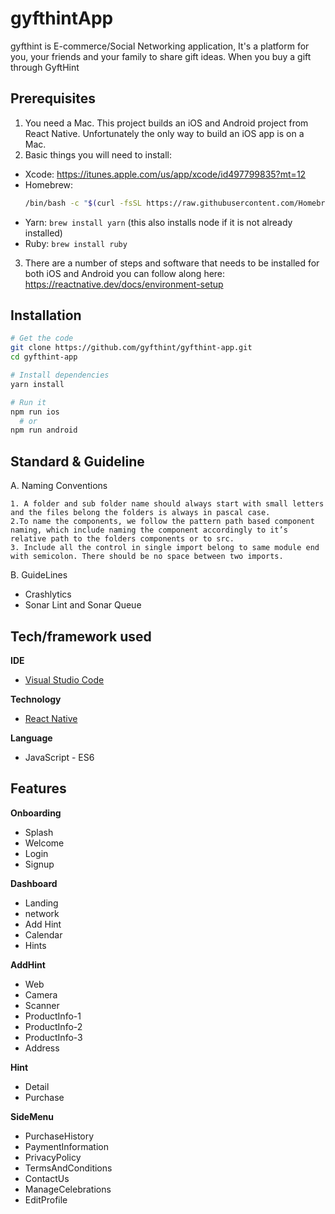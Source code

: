 # gyfthintApp
gyfthint is E-commerce/Social Networking application, It's a platform for you, your friends and your family to share gift ideas. When you buy a gift through GyftHint

## Prerequisites
1. You need a Mac. This project builds an iOS and Android project from React Native. Unfortunately the only way to build an iOS app is on a Mac.
2. Basic things you will need to install:
- Xcode: https://itunes.apple.com/us/app/xcode/id497799835?mt=12
- Homebrew: 
  ```bash
  /bin/bash -c "$(curl -fsSL https://raw.githubusercontent.com/Homebrew/install/master/install.sh)"
  ```
- Yarn: `brew install yarn` (this also installs node if it is not already installed)
- Ruby: `brew install ruby`
3. There are a number of steps and software that needs to be installed for both iOS and Android you can follow along here: https://reactnative.dev/docs/environment-setup

## Installation
```bash
# Get the code
git clone https://github.com/gyfthint/gyfthint-app.git
cd gyfthint-app

# Install dependencies
yarn install

# Run it
npm run ios
  # or
npm run android
```



## Standard & Guideline

A. Naming Conventions 
    
    1. A folder and sub folder name should always start with small letters and the files belong the folders is always in pascal case.
    2.To name the components, we follow the pattern path based component naming, which include naming the component accordingly to it’s relative path to the folders components or to src.
    3. Include all the control in single import belong to same module end with semicolon. There should be no space between two imports.
    
B. GuideLines

- Crashlytics
- Sonar Lint and Sonar Queue


## Tech/framework used

<b>IDE</b>
- [Visual Studio Code](https://code.visualstudio.com/)

<b>Technology</b>
- [React Native](https://facebook.github.io/react-native/)

<b>Language</b>
- JavaScript - ES6



## Features

<b>Onboarding</b>
-  Splash
-  Welcome
-  Login 
-  Signup

<b>Dashboard</b>
- Landing
- network
- Add Hint
- Calendar
- Hints

<b>AddHint</b>
- Web
- Camera
- Scanner
- ProductInfo-1
- ProductInfo-2
- ProductInfo-3
- Address


<b>Hint</b>
- Detail
- Purchase

<b>SideMenu</b>
- PurchaseHistory
- PaymentInformation
- PrivacyPolicy
- TermsAndConditions
- ContactUs
- ManageCelebrations
- EditProfile


